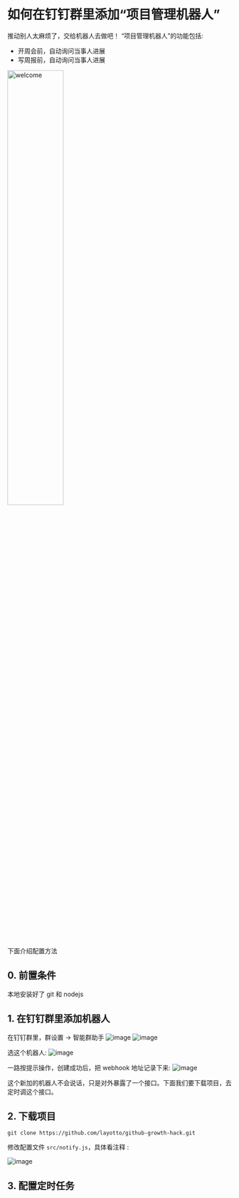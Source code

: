 # 如何在钉钉群里添加“项目管理机器人”
推动别人太麻烦了，交给机器人去做吧！
“项目管理机器人”的功能包括:
- 开周会前，自动询问当事人进展
- 写周报前，自动询问当事人进展
<img src="https://user-images.githubusercontent.com/26001097/183242835-dc46c836-6f3c-48b3-9d80-ade6ebf40492.png" width = "50%" height = "50%" alt="welcome" align=center />

下面介绍配置方法

## 0. 前置条件
本地安装好了 git 和 nodejs

## 1. 在钉钉群里添加机器人
在钉钉群里，群设置 -> 智能群助手
![image](https://user-images.githubusercontent.com/26001097/195796895-66a120fa-0c79-49d1-9e31-a3c37dd5b9d6.png)
![image](https://user-images.githubusercontent.com/26001097/195797033-4cdf54ec-5493-4c8b-a4ac-58b9cf47d605.png)

选这个机器人:
![image](https://user-images.githubusercontent.com/26001097/195797128-523d247d-8e8a-40a4-a449-d3ce8b5787cc.png)

一路按提示操作，创建成功后，把 webhook 地址记录下来:
![image](https://user-images.githubusercontent.com/26001097/195797803-6ab06383-9966-43fd-a1f6-112e81e4afe3.png)

这个新加的机器人不会说话，只是对外暴露了一个接口。下面我们要下载项目，去定时调这个接口。

## 2. 下载项目
```shell
git clone https://github.com/layotto/github-growth-hack.git
```

修改配置文件 `src/notify.js`，具体看注释 :

![image](https://user-images.githubusercontent.com/26001097/195801089-3c91e8e1-6a9b-4184-ad77-7548622c0091.png)

## 3. 配置定时任务
